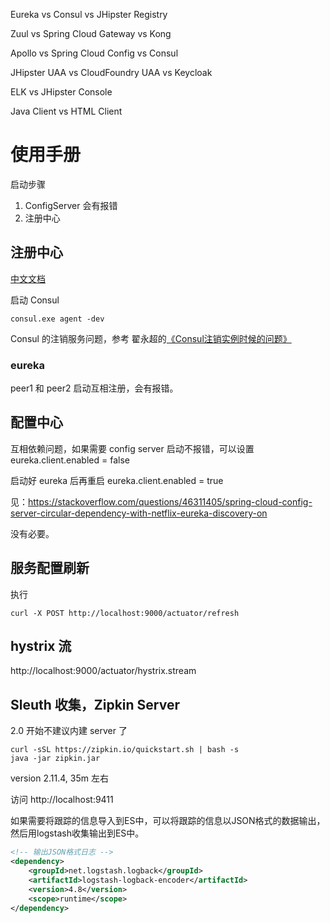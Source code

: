 
Eureka vs Consul vs JHipster Registry

Zuul vs Spring Cloud Gateway vs Kong

Apollo vs Spring Cloud Config vs Consul

JHipster UAA vs CloudFoundry UAA vs Keycloak

ELK vs JHipster Console

Java Client vs HTML Client

# 使用手册

启动步骤

1. ConfigServer 会有报错
2. 注册中心

## 注册中心

[中文文档](https://springcloud.cc/spring-cloud-consul.html)

启动 Consul

```
consul.exe agent -dev
```

Consul 的注销服务问题，参考 翟永超的[《Consul注销实例时候的问题》](https://www.jianshu.com/p/7ba6f6817877)
### eureka

peer1 和 peer2 启动互相注册，会有报错。

## 配置中心

互相依赖问题，如果需要 config server 启动不报错，可以设置
eureka.client.enabled = false

启动好 eureka 后再重启 eureka.client.enabled = true

见：https://stackoverflow.com/questions/46311405/spring-cloud-config-server-circular-dependency-with-netflix-eureka-discovery-on

没有必要。

## 服务配置刷新

执行
```
curl -X POST http://localhost:9000/actuator/refresh
```

## hystrix 流

http://localhost:9000/actuator/hystrix.stream

## Sleuth 收集，Zipkin Server

2.0 开始不建议内建 server 了

```
curl -sSL https://zipkin.io/quickstart.sh | bash -s
java -jar zipkin.jar
```

version 2.11.4, 35m 左右

访问 http://localhost:9411

如果需要将跟踪的信息导入到ES中，可以将跟踪的信息以JSON格式的数据输出，然后用logstash收集输出到ES中。

```xml
<!-- 输出JSON格式日志 -->
<dependency>
    <groupId>net.logstash.logback</groupId>
    <artifactId>logstash-logback-encoder</artifactId>
    <version>4.8</version>
    <scope>runtime</scope>
</dependency>
```

